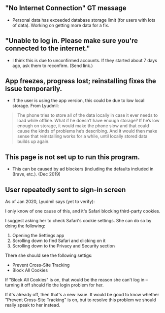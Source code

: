 
## "No Internet Connection" GT message
* Personal data has exceeded database storage limit (for users with lots of data). Working on getting more data for a fix. 

## "Unable to log in. Please make sure you're connected to the internet." 
* I think this is due to unconfirmed accounts. If they started about 7 days ago, ask them to reconfirm. (Send link.)

## App freezes, progress lost; reinstalling fixes the issue temporarily.
* If the user is using the app version, this could be due to low local storage. From Lyudmil: 
> The phone tries to store all of the data locally in case it ever needs to load while offline. What if he doesn’t have enough storage?
> If he’s low enough on storage, it would make the phone slow and that could cause the kinds of problems he’s describing.
> And it would then make sense that reinstalling works for a while, until locally stored data builds up again. 

## This page is not set up to run this program.

* This can be caused by ad blockers (including the defaults included in Brave, etc.). (Dec 2019)

## User repeatedly sent to sign-in screen

As of Jan 2020, Lyudmil says (yet to verify):

I only know of one cause of this, and it's Safari blocking third-party
cookies.

I suggest asking her to check Safari's cookie settings. She can do so by
doing the following:

1. Opening the Settings app
2. Scrolling down to find Safari and clicking on it
3. Scrolling down to the Privacy and Security section

There she should see the following settigs:

* Prevent Cross-Site Tracking
* Block All Cookies

If "Block All Cookies" is on, that would be the reason she can't log in
– turning it off should fix the login problem for her.

If it's already off, then that's a new issue. It would be good to know
whether "Prevent Cross-Site Tracking" is on, but to resolve this problem
we should really speak to her instead.


